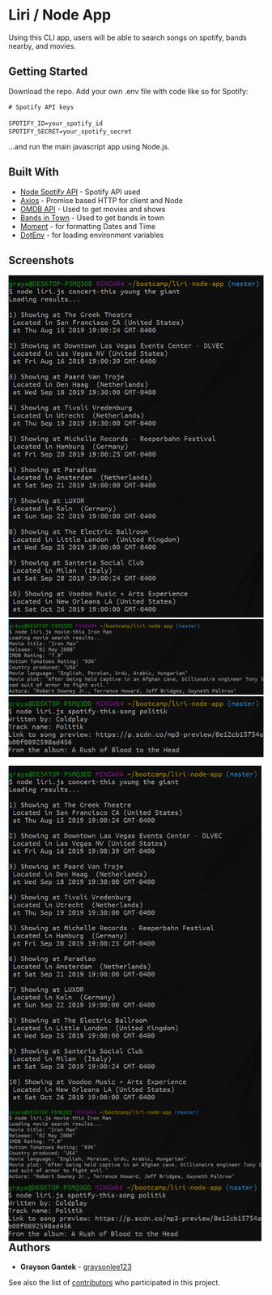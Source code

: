 # Liri / Node App

Using this CLI app, users will be able to search songs on spotify, bands nearby, and movies.

## Getting Started

Download the repo. Add your own .env file with code like so for Spotify:

```
# Spotify API keys

SPOTIFY_ID=your_spotify_id
SPOTIFY_SECRET=your_spotify_secret
```

 ...and run the main javascript app using Node.js.

## Built With

* [Node Spotify API](https://www.npmjs.com/package/node-spotify-api) - Spotify API used
* [Axios](https://www.npmjs.com/package/axios) - Promise based HTTP for client and Node
* [OMDB API](http://www.omdbapi.com) - Used to get movies and shows
* [Bands in Town](https://www.artists.bandsintown.com) - Used to get bands in town
* [Moment](https://www.npmjs.com/package/moment) - for formatting Dates and Time
* [DotEnv](https://www.npmjs.com/package/dotenv) - for loading environment variables

## Screenshots

![concert-this](https://github.com/graysonlee123/liri-node-app/blob/master/assets/images/app-screenshots/concert-this%20young%20the%20giant.PNG?raw=true)
![movie-this](https://github.com/graysonlee123/liri-node-app/blob/master/assets/images/app-screenshots/movie-this%20iron%20man.PNG?raw=true)
![spotify-this-song](https://github.com/graysonlee123/liri-node-app/blob/master/assets/images/app-screenshots/spotify-this-song%20politik.PNG?raw=true)

<div>
<img src="https://github.com/graysonlee123/liri-node-app/blob/master/assets/images/app-screenshots/concert-this%20young%20the%20giant.PNG?raw=true" alt="concert-this" align="left" height="auto" width="500px">
<img src="https://github.com/graysonlee123/liri-node-app/blob/master/assets/images/app-screenshots/movie-this%20iron%20man.PNG?raw=true" alt="movie-this" align="left" height="auto" width="500px">
<img src="https://github.com/graysonlee123/liri-node-app/blob/master/assets/images/app-screenshots/spotify-this-song%20politik.PNG?raw=true" alt="spotify-this-song" align="left" height="auto" width="500px">
</div>

## Authors

* **Grayson Gantek** - [graysonlee123](https://github.com/graysonlee123)

See also the list of [contributors](#) who participated in this project.